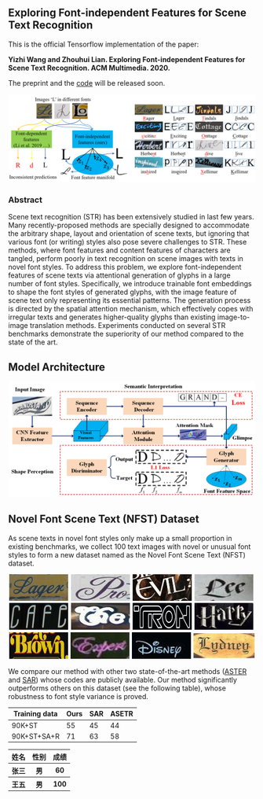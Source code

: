 ## Exploring Font-independent Features for Scene Text Recognition

This is the official Tensorflow implementation of the paper:

**Yizhi Wang and Zhouhui Lian. Exploring Font-independent Features for Scene Text Recognition. ACM Multimedia. 2020.**

The preprint and the [code](https://github.com/Actasidiot/EFIFSTR) will be released soon.

![teaser](img/teaser.PNG)

### Abstract

Scene text recognition (STR) has been extensively studied in last few years. Many recently-proposed methods are specially designed to accommodate the arbitrary shape, layout and orientation of scene texts, but ignoring that various font (or writing) styles also pose severe challenges to STR. These methods, where font features and content features of characters are tangled, perform poorly in text recognition on scene images with texts in novel font styles. To address this problem, we explore font-independent features of scene texts via attentional generation of glyphs in a large number of font styles. Specifically, we introduce trainable font embeddings to shape the font styles of generated glyphs, with the image feature of scene text only representing its essential patterns. The generation process is directed by the spatial attention mechanism, which effectively copes with irregular texts and generates higher-quality glyphs than existing image-to-image translation methods. Experiments conducted on several STR benchmarks demonstrate the superiority of our method compared to the state of the art.


## Model Architecture
![architecture](img/pipeline.PNG)

## Novel Font Scene Text (NFST) Dataset

As scene texts in novel font styles only make up a small proportion in existing benchmarks, we collect 100 text images with novel or unusual font styles to form a new dataset named as the Novel Font Scene Text (NFST) dataset.
<div align=center>
	<img src="img/NFSTdataset.jpg" width="500"> 
</div>

We compare our method with other two state-of-the-art methods ([ASTER](https://github.com/bgshih/aster) and [SAR](https://github.com/wangpengnorman/SAR-Strong-Baseline-for-Text-Recognition)) whose codes are publicly available. Our method significantly outperforms others on this dataset (see the following table), whose robustness to font style variance is proved.

| Training data        | Ours    |  SAR    |  ASETR  |
| -----                | ----    | ----    |----     |
| 90K+ST               | 55      |   45    | 44      |
| 90K+ST+SA+R          | 71      |   63    |  58     |
<div align=center>
<table>
    <thead>
        <tr>
            <th>姓名</th>
            <th>性别</th>
            <th>成绩</th>
        </tr>
    </thead>
    <tbody>
        <tr>
            <th>张三</th>
            <th>男</th>
            <th>60</th>
        </tr>
        <tr>
            <th>王五</th>
            <th>男</th>
            <th>100</th>
        </tr>
    </tbody>
</table>
</div>
